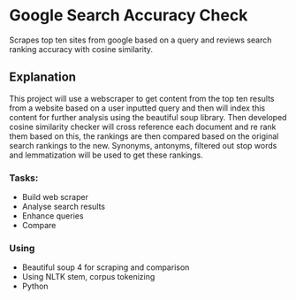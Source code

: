 # Google Search Accuracy Check
Scrapes top ten sites from google based on a query and reviews search ranking accuracy with cosine similarity.

## Explanation
This project will use a webscraper to get content from the top ten results from a website based on a user inputted query and then will index this content for further analysis using the beautiful soup library. Then developed cosine similarity checker will cross reference each document and re rank them based on this, the rankings are then compared based on the original search rankings to the new. Synonyms, antonyms, filtered out stop words and lemmatization will be used to get these rankings.

### Tasks:
- Build web scraper
- Analyse search results
- Enhance queries
- Compare



### Using
- Beautiful soup 4 for scraping and comparison
- Using NLTK stem, corpus tokenizing
- Python
